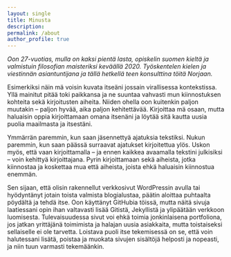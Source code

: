 ```yaml
---
layout: single
title: Minusta
description: 
permalink: /about
author_profile: true
---
```


*Oon 27-vuotias, mulla on kaksi pientä lasta, opiskelin suomen kieltä ja valmistuin filosofian maisteriksi keväällä 2020. Työskentelen kielen ja viestinnän asiantuntijana ja tällä hetkellä teen konsulttina töitä Norjaan.*

Esimerkiksi näin mä voisin kuvata itseäni jossain virallisessa kontekstissa. Yllä mainitut pitää toki paikkansa ja ne suuntaa vahvasti mun kiinnostuksen kohteita sekä kirjoitusten aiheita. Niiden ohella oon kuitenkin paljon muutakin – paljon hyvää, aika paljon kehitettävää. Kirjoittaa mä osaan, mutta haluaisin oppia kirjoittamaan omana itsenäni ja löytää sitä kautta uusia puolia maailmasta ja itsestäni.

Ymmärrän paremmin, kun saan jäsennettyä ajatuksia tekstiksi. Nukun paremmin, kun saan päässä surraavat ajatukset kirjoitettua ylös. Uskon myös, että vaan kirjoittamalla – ja ennen kaikkea avaamalla tekstini julkisiksi – voin kehittyä kirjoittajana. Pyrin kirjoittamaan sekä aiheista, jotka kiinnostaa ja koskettaa mua että aiheista, joista ehkä haluaisin kiinnostua enemmän.

Sen sijaan, että olisin rakennellut verkkosivut WordPressin avulla tai hyödyntänyt jotain toista valmista blogialustaa, päätin aloittaa puhtaalta pöydältä ja tehdä itse. Oon käyttänyt GitHubia töissä, mutta näitä sivuja laatiessani opin ihan valtavasti lisää Gitistä, Jekyllistä ja ylipäätään verkkoon luomisesta. Tulevaisuudessa sivut voi ehkä toimia jonkinlaisena portfoliona, jos jatkan yrittäjänä toimimista ja halajan uusia asiakkaita, mutta toistaiseksi sellaiselle ei ole tarvetta. Loistava puoli itse tekemisessä on se, että voin halutessani lisätä, poistaa ja muokata sivujen sisältöjä helposti ja nopeasti, ja niin tuun varmasti tekemäänkin.
